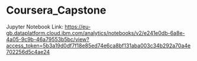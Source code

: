 # Coursera_Capstone

Jupyter Notebook Link:
https://eu-gb.dataplatform.cloud.ibm.com/analytics/notebooks/v2/e241e0db-6a8e-4a05-9c9b-46a79553b5bc/view?access_token=5b3a19d0df7f18e85ed74e6ca8bf131aba003c34b292a70a4e702256d5c4ae24
